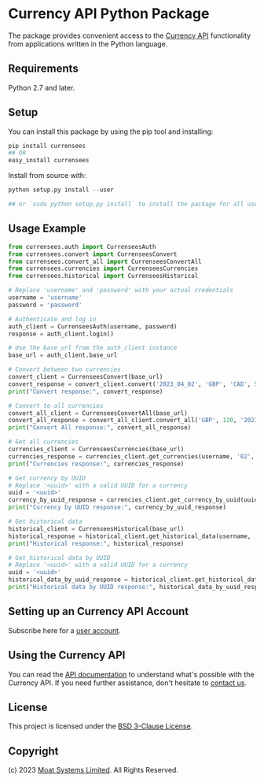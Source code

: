 # Currency API Python Package

The package provides convenient access to the [Currency API](https://moatsystems.com/currency-api/) functionality from applications written in the Python language.

## Requirements

Python 2.7 and later.

## Setup

You can install this package by using the pip tool and installing:

```python
pip install currensees
## OR
easy_install currensees
```

Install from source with:

```python
python setup.py install --user

## or `sudo python setup.py install` to install the package for all users
```

Usage Example
-------------

```python
from currensees.auth import CurrenseesAuth
from currensees.convert import CurrenseesConvert
from currensees.convert_all import CurrenseesConvertAll
from currensees.currencies import CurrenseesCurrencies
from currensees.historical import CurrenseesHistorical

# Replace 'username' and 'password' with your actual credentials
username = 'username'
password = 'password'

# Authenticate and log in
auth_client = CurrenseesAuth(username, password)
response = auth_client.login()

# Use the base_url from the auth_client instance
base_url = auth_client.base_url

# Convert between two currencies
convert_client = CurrenseesConvert(base_url)
convert_response = convert_client.convert('2023_04_02', 'GBP', 'CAD', 500)
print("Convert response:", convert_response)

# Convert to all currencies
convert_all_client = CurrenseesConvertAll(base_url)
convert_all_response = convert_all_client.convert_all('GBP', 120, '2023_04_02')
print("Convert All response:", convert_all_response)

# Get all currencies
currencies_client = CurrenseesCurrencies(base_url)
currencies_response = currencies_client.get_currencies(username, '02', '04', '2023')
print("Currencies response:", currencies_response)

# Get currency by UUID
# Replace '<uuid>' with a valid UUID for a currency
uuid = '<uuid>'
currency_by_uuid_response = currencies_client.get_currency_by_uuid(uuid, username, '02', '04', '2023')
print("Currency by UUID response:", currency_by_uuid_response)

# Get historical data
historical_client = CurrenseesHistorical(base_url)
historical_response = historical_client.get_historical_data(username, '2023_04_02', '02', '04', '2023')
print("Historical response:", historical_response)

# Get historical data by UUID
# Replace '<uuid>' with a valid UUID for a currency
uuid = '<uuid>'
historical_data_by_uuid_response = historical_client.get_historical_data_by_uuid(uuid, username, '02', '04', '2023', '2023_04_02')
print("Historical data by UUID response:", historical_data_by_uuid_response)
```

## Setting up an Currency API Account

Subscribe here for a [user account](https://moatsystems.com/currency-api/).


## Using the Currency API

You can read the [API documentation](https://docs.currensees.com/) to understand what's possible with the Currency API. If you need further assistance, don't hesitate to [contact us](https://moatsystems.com/contact/).


## License

This project is licensed under the [BSD 3-Clause License](./LICENSE).


## Copyright

(c) 2023 [Moat Systems Limited](https://moatsystems.com/). All Rights Reserved.
